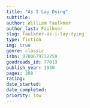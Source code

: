 ```yaml
---
title: "As I Lay Dying"
subtitle: 
author: William Faulkner
author_last: Faulkner
slug: faulkner-as-i-lay-dying
type: fiction
img: true
genre: classic
isbn: 9780679732259
goodreads_id: 77013
publish_year: 1930
pages: 288
rating: 
date_started:
date_completed:
priority: low
---
```

